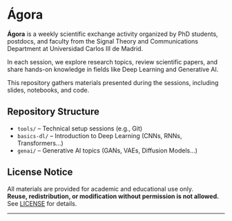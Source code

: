 # Ágora

**Ágora** is a weekly scientific exchange activity organized by PhD students, postdocs, and faculty from the Signal Theory and Communications Department at Universidad Carlos III de Madrid.

In each session, we explore research topics, review scientific papers, and share hands-on knowledge in fields like Deep Learning and Generative AI.

This repository gathers materials presented during the sessions, including slides, notebooks, and code.

## Repository Structure

- `tools/` – Technical setup sessions (e.g., Git)
- `basics-dl/` – Introduction to Deep Learning (CNNs, RNNs, Transformers...)
- `genai/` – Generative AI topics (GANs, VAEs, Diffusion Models...)

## License Notice

All materials are provided for academic and educational use only.  
**Reuse, redistribution, or modification without permission is not allowed.**  
See [LICENSE](./LICENSE.md) for details.

---
